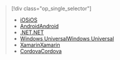 > [!div class="op_single_selector"]
> * [<span data-ttu-id="b2cca-101">iOS</span><span class="sxs-lookup"><span data-stu-id="b2cca-101">iOS</span></span>](../articles/active-directory/develop/active-directory-devquickstarts-ios.md)
> * [<span data-ttu-id="b2cca-102">Android</span><span class="sxs-lookup"><span data-stu-id="b2cca-102">Android</span></span>](../articles/active-directory/develop/active-directory-devquickstarts-android.md)
> * [<span data-ttu-id="b2cca-103">.NET</span><span class="sxs-lookup"><span data-stu-id="b2cca-103">.NET</span></span>](../articles/active-directory/develop/active-directory-devquickstarts-dotnet.md)
> * [<span data-ttu-id="b2cca-104">Windows Universal</span><span class="sxs-lookup"><span data-stu-id="b2cca-104">Windows Universal</span></span>](../articles/active-directory/develop/active-directory-devquickstarts-windowsstore.md)
> * [<span data-ttu-id="b2cca-105">Xamarin</span><span class="sxs-lookup"><span data-stu-id="b2cca-105">Xamarin</span></span>](../articles/active-directory/develop/active-directory-devquickstarts-xamarin.md)
> * [<span data-ttu-id="b2cca-106">Cordova</span><span class="sxs-lookup"><span data-stu-id="b2cca-106">Cordova</span></span>](../articles/active-directory/develop/active-directory-devquickstarts-cordova.md)
> 
> 


